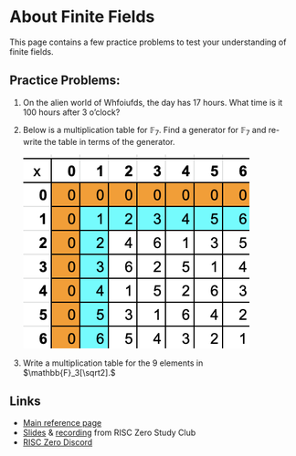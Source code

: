 # About Finite Fields

This page contains a few practice problems to test your understanding of finite fields.

## Practice Problems:

1. On the alien world of Whfoiufds, the day has 17 hours. What time is it 100 hours after 3 o’clock?

2. Below is a multiplication table for $\mathbb{F}_7$. Find a generator for $\mathbb{F}_7$ and re-write the table in terms of the generator.

   ![mod 7 multiplication table](assets/mod-7-multiplication.png)

3. Write a multiplication table for the 9 elements in $\mathbb{F}_3[\sqrt2].$

## Links

- [Main reference page](../reference-docs/about-finite-fields.md)
- [Slides](https://drive.google.com/file/d/146BOC_hHH0703OcKT-LwjIb3S0NYkGh0/view) & [recording](https://www.youtube.com/watch?v=BKViygqOW3I&list=PLcPzhUaCxlCjdhONxEYZ1dgKjZh3ZvPtl&index=3) from RISC Zero Study Club
- [RISC Zero Discord](https://discord.gg/risczero)
